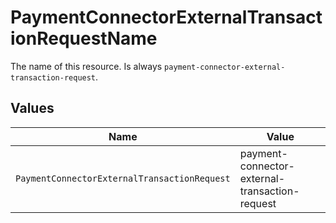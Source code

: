 # PaymentConnectorExternalTransactionRequestName

The name of this resource. Is always `payment-connector-external-transaction-request`.


## Values

| Name                                           | Value                                          |
| ---------------------------------------------- | ---------------------------------------------- |
| `PaymentConnectorExternalTransactionRequest`   | payment-connector-external-transaction-request |